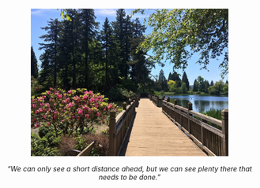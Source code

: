 <p align="center">
<img src="images/portland.jpeg" width="400">
</p>

<p align="center">
  <i>“We can only see a short distance ahead, but we can see plenty there that needs to be done.”</i>
</p>
